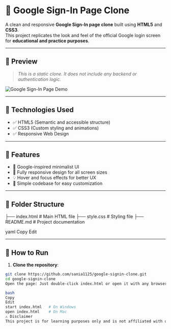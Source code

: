 # 🔐 Google Sign-In Page Clone

A clean and responsive **Google Sign-In page clone** built using **HTML5** and **CSS3**.  
This project replicates the look and feel of the official Google login screen for **educational and practice purposes**.

---

## 🌟 Preview

> *This is a static clone. It does not include any backend or authentication logic.*

![Google Sign-In Page Demo](preview.jpg) <!-- Add your screenshot or GIF here -->

---

## 🔧 Technologies Used

- ✅ HTML5 (Semantic and accessible structure)
- ✅ CSS3 (Custom styling and animations)
- ✅ Responsive Web Design

---

## 🚀 Features

- 🎯 Google-inspired minimalist UI
- 📱 Fully responsive design for all screen sizes
- 💡 Hover and focus effects for better UX
- 🧼 Simple codebase for easy customization

---

## 📁 Folder Structure

├── index.html # Main HTML file ├── style.css # Styling file ├── README.md # Project documentation

yaml
Copy
Edit

---

## 🧪 How to Run

1. **Clone the repository**:
```bash
git clone https://github.com/sania1125/google-signin-clone.git
cd google-signin-clone
Open the page: Just double-click index.html or open it with any browser:

bash
Copy
Edit
start index.html   # On Windows
open index.html    # On Mac
⚠️ Disclaimer
This project is for learning purposes only and is not affiliated with or endorsed by Google.
